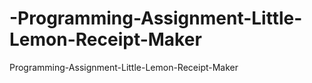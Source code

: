 # -Programming-Assignment-Little-Lemon-Receipt-Maker
 Programming-Assignment-Little-Lemon-Receipt-Maker
